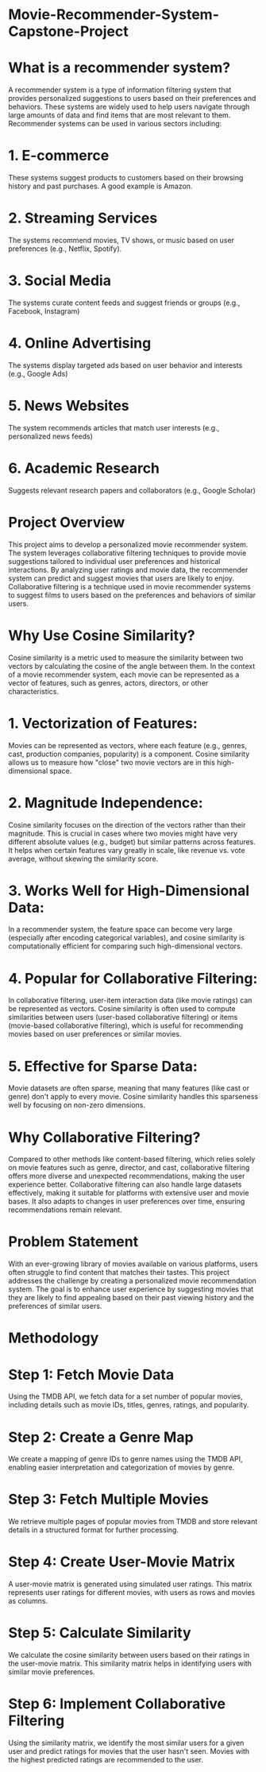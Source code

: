 # Movie-Recommender-System-Capstone-Project

# What is a recommender system?
A recommender system is a type of information filtering system that provides personalized suggestions to users based on their preferences and behaviors. These systems are widely used to help users navigate through large amounts of data and find items that are most relevant to them. Recommender systems can be used in various sectors including:

# 1. E-commerce
These systems suggest products to customers based on their browsing history and past purchases. A good example is Amazon.

# 2. Streaming Services
The systems recommend movies, TV shows, or music based on user preferences (e.g., Netflix, Spotify).

# 3. Social Media
The systems curate content feeds and suggest friends or groups (e.g., Facebook, Instagram)

# 4. Online Advertising
The systems display targeted ads based on user behavior and interests (e.g., Google Ads)

# 5. News Websites
The system recommends articles that match user interests (e.g., personalized news feeds)

# 6. Academic Research
Suggests relevant research papers and collaborators (e.g., Google Scholar) 

# Project Overview
This project aims to develop a personalized movie recommender system. The system leverages collaborative filtering techniques to provide movie suggestions tailored to individual user preferences and historical interactions. By analyzing user ratings and movie data, the recommender system can predict and suggest movies that users are likely to enjoy.
Collaborative filtering is a technique used in movie recommender systems to suggest films to users based on the preferences and behaviors of similar users. 

# Why Use Cosine Similarity?
Cosine similarity is a metric used to measure the similarity between two vectors by calculating the cosine of the angle between them. 
In the context of a movie recommender system, each movie can be represented as a vector of features, such as genres, actors, directors, or other characteristics.

# 1. Vectorization of Features: 
Movies can be represented as vectors, where each feature (e.g., genres, cast, production companies, popularity) is a component. Cosine similarity allows us to measure how "close" two movie vectors are in this high-dimensional space.

# 2. Magnitude Independence: 
Cosine similarity focuses on the direction of the vectors rather than their magnitude. This is crucial in cases where two movies might have very different absolute values (e.g., budget) but similar patterns across features. It helps when certain features vary greatly in scale, like revenue vs. vote average, without skewing the similarity score.

# 3. Works Well for High-Dimensional Data: 
In a recommender system, the feature space can become very large (especially after encoding categorical variables), and cosine similarity is computationally efficient for comparing such high-dimensional vectors.

# 4. Popular for Collaborative Filtering: 
In collaborative filtering, user-item interaction data (like movie ratings) can be represented as vectors. Cosine similarity is often used to compute similarities between users (user-based collaborative filtering) or items (movie-based collaborative filtering), which is useful for recommending movies based on user preferences or similar movies.

# 5. Effective for Sparse Data: 
Movie datasets are often sparse, meaning that many features (like cast or genre) don't apply to every movie. Cosine similarity handles this sparseness well by focusing on non-zero dimensions.

# Why Collaborative Filtering?
Compared to other methods like content-based filtering, which relies solely on movie features such as genre, director, and cast, collaborative filtering offers more diverse and unexpected recommendations, making the user experience better.
Collaborative filtering can also handle large datasets effectively, making it suitable for platforms with extensive user and movie bases. 
It also adapts to changes in user preferences over time, ensuring recommendations remain relevant.

# Problem Statement
With an ever-growing library of movies available on various platforms, users often struggle to find content that matches their tastes. This project addresses the challenge by creating a personalized movie recommendation system. The goal is to enhance user experience by suggesting movies that they are likely to find appealing based on their past viewing history and the preferences of similar users.

# Methodology

# Step 1: Fetch Movie Data
Using the TMDB API, we fetch data for a set number of popular movies, including details such as movie IDs, titles, genres, ratings, and popularity.

# Step 2: Create a Genre Map
We create a mapping of genre IDs to genre names using the TMDB API, enabling easier interpretation and categorization of movies by genre.

# Step 3: Fetch Multiple Movies
We retrieve multiple pages of popular movies from TMDB and store relevant details in a structured format for further processing.

# Step 4: Create User-Movie Matrix
A user-movie matrix is generated using simulated user ratings. This matrix represents user ratings for different movies, with users as rows and movies as columns.

# Step 5: Calculate Similarity
We calculate the cosine similarity between users based on their ratings in the user-movie matrix. This similarity matrix helps in identifying users with similar movie preferences.

# Step 6: Implement Collaborative Filtering
Using the similarity matrix, we identify the most similar users for a given user and predict ratings for movies that the user hasn't seen. Movies with the highest predicted ratings are recommended to the user.
